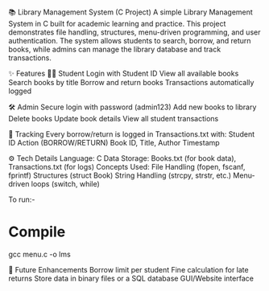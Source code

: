 📚 Library Management System (C Project)
A simple Library Management System in C built for academic learning and practice.
This project demonstrates file handling, structures, menu-driven programming, and user authentication.
The system allows students to search, borrow, and return books, while admins can manage the library database and track transactions.
  
  ✨ Features
👨‍🎓 Student
Login with Student ID
View all available books
Search books by title
Borrow and return books
Transactions automatically logged

🛠️ Admin
Secure login with password (admin123)
Add new books to library
Delete books
Update book details
View all student transactions

📝 Tracking
Every borrow/return is logged in Transactions.txt with:
Student ID
Action (BORROW/RETURN)
Book ID, Title, Author
Timestamp

⚙️ Tech Details
Language: C
Data Storage: Books.txt (for book data), Transactions.txt (for logs)
Concepts Used:
File Handling (fopen, fscanf, fprintf)
Structures (struct Book)
String Handling (strcpy, strstr, etc.)
Menu-driven loops (switch, while)

To run:-
# Compile
gcc menu.c -o lms

📌 Future Enhancements
Borrow limit per student
Fine calculation for late returns
Store data in binary files or a SQL database
GUI/Website interface

